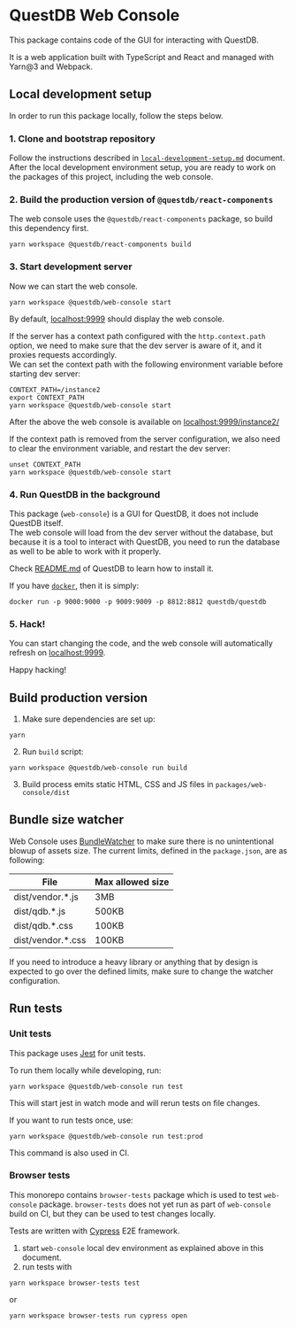# QuestDB Web Console

This package contains code of the GUI for interacting with QuestDB.

It is a web application built with TypeScript and React and managed with
Yarn@3 and Webpack.

## Local development setup

In order to run this package locally, follow the steps below.

### 1. Clone and bootstrap repository

Follow the instructions described
in [`local-development-setup.md`](../../docs/local-development-setup.md) document.\
After the local development environment setup, you are ready to work on the packages of this project,
including the web console.

### 2. Build the production version of `@questdb/react-components`

The web console uses the `@questdb/react-components` package, so build this dependency first.
```
yarn workspace @questdb/react-components build
```

### 3. Start development server

Now we can start the web console.
```
yarn workspace @questdb/web-console start
```

By default, [localhost:9999](http://localhost:9999) should display the web console.

If the server has a context path configured with the `http.context.path` option, we need to make sure that
the dev server is aware of it, and it proxies requests accordingly.\
We can set the context path with the following environment variable before starting dev server:
```
CONTEXT_PATH=/instance2
export CONTEXT_PATH
yarn workspace @questdb/web-console start
```

After the above the web console is available on [localhost:9999/instance2/](http://localhost:9999/instance2/)

If the context path is removed from the server configuration, we also need to clear the environment variable,
and restart the dev server:
```
unset CONTEXT_PATH
yarn workspace @questdb/web-console start
```

### 4. Run QuestDB in the background

This package (`web-console`) is a GUI for QuestDB, it does not include QuestDB itself.\
The web console will load from the dev server without the database, but because it is a tool
to interact with QuestDB, you need to run the database as well to be able to work with it
properly.

Check [README.md](https://github.com/questdb/questdb#install-questdb) of QuestDB to learn how to install it.

If you have [`docker`](https://docs.docker.com/get-docker/), then it is simply:

```
docker run -p 9000:9000 -p 9009:9009 -p 8812:8812 questdb/questdb
```

### 5. Hack!

You can start changing the code, and the web console will automatically refresh
on [localhost:9999](http://localhost:9999).

Happy hacking!

## Build production version

1. Make sure dependencies are set up:

```
yarn
```

2. Run `build` script:

```
yarn workspace @questdb/web-console run build
```

3. Build process emits static HTML, CSS and JS files in `packages/web-console/dist`

## Bundle size watcher
Web Console uses [BundleWatcher](https://github.com/bundlewatch/bundlewatch) to make sure there is no unintentional blowup of assets size. The current limits, defined in the `package.json`, are as following:


| File | Max allowed size |
|--------|--------|
| dist/vendor.*.js | 3MB |
| dist/qdb.*.js | 500KB |
| dist/qdb.*.css | 100KB |
| dist/vendor.*.css | 100KB | 

If you need to introduce a heavy library or anything that by design is expected to go over the defined limits, make sure to change the watcher configuration.

## Run tests

### Unit tests

This package uses [Jest](https://jestjs.io/) for unit tests.

To run them locally while developing, run:

```
yarn workspace @questdb/web-console run test
```

This will start jest in watch mode and will rerun tests on file changes.

If you want to run tests once, use:

```
yarn workspace @questdb/web-console run test:prod
```

This command is also used in CI.

### Browser tests

This monorepo contains `browser-tests` package which is used to test
`web-console` package. `browser-tests` does not yet run as part of
`web-console` build on CI, but they can be used to test changes locally.

Tests are written with [Cypress](https://www.cypress.io/) E2E framework.

1. start `web-console` local dev environment as explained above in this document.
2. run tests with
  ```
  yarn workspace browser-tests test
  ```

  or

  ```
  yarn workspace browser-tests run cypress open
  ```
